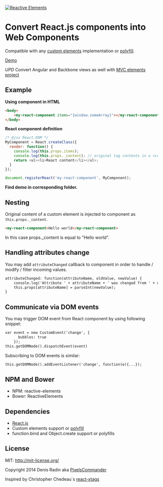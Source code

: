 <a href="http://pixelscommander.com/polygon/reactive-elements/example/#.U0LMA62Sy7o">
    <img alt="Reactive Elements" src="http://pixelscommander.com/polygon/reactive-elements/assets/logo-reactive-elements-small.png"/>
</a>

Convert React.js components into Web Components
===============================================
Compatible with any [custom elements](http://w3c.github.io/webcomponents/spec/custom/) implementation or [polyfill](https://github.com/Polymer/CustomElements).

[Demo](http://pixelscommander.com/polygon/reactive-elements/example/)

*UPD* Convert Angular and Backbone views as well with [MVC elements project](https://github.com/MVC-Elements)

Example
-------
**Using component in HTML**

```html
<body>
	<my-react-component items="{window.someArray}"></my-react-component>
</body>
```

**React component definition**
```js
/* @jsx React.DOM */
MyComponent = React.createClass({
  render: function() {
    console.log(this.props.items);
    console.log(this.props._content); // original tag contents in a <content>
    return <ul><li>React content</li></ul>;
  }
});

document.registerReact('my-react-component', MyComponent);
```

**Find demo in corresponding folder.**

Nesting
-------
Original content of a custom element is injected to component as ```this.props._content```.

```html
<my-react-component>Hello world</my-react-component>
```

In this case props._content is equal to "Hello world".

Handling attributes change
--------------------------
You may add ```attributeChanged``` callback to component in order to handle / modify / filter incoming values.

```html
attributeChanged: function(attributeName, oldValue, newValue) {
    console.log('Attribute ' + attributeName + ' was changed from ' + oldValue + ' to ' + newValue);
    this.props[attributeName] = parseInt(newValue);
}
```

Communicate via DOM events
---------------------------
You may trigger DOM event from React component by using following snippet:
```html
var event = new CustomEvent('change', {
      bubbles: true
    });
this.getDOMNode().dispatchEvent(event)
```
Subscribing to DOM events is similar:
```html
this.getDOMNode().addEventListener('change', function(e){...});
```

NPM and Bower
------------------------------------------
- NPM: reactive-elements
- Bower: ReactiveElements

Dependencies
------------
- [React.js](https://github.com/facebook/react)
- Custom elements support or [polyfill](https://github.com/Polymer/CustomElements)
- function.bind and Object.create support or polyfills

License
-------
MIT: http://mit-license.org/

Copyright 2014 Denis Radin aka [PixelsCommander](http://pixelscommander.com)

Inspired by Christopher Chedeau`s [react-xtags](http://github.com/vjeux/react-xtags/)
